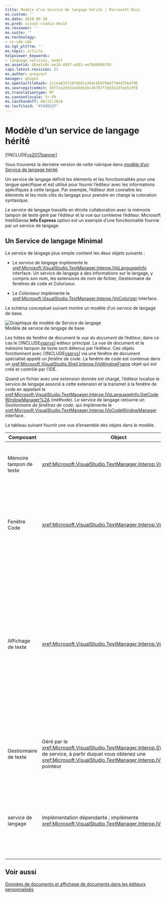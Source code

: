 ```yaml
---
title: Modèle d’un Service de langage hérité | Microsoft Docs
ms.custom: ''
ms.date: 2018-06-30
ms.prod: visual-studio-dev14
ms.reviewer: ''
ms.suite: ''
ms.technology:
- vs-ide-sdk
ms.tgt_pltfrm: ''
ms.topic: article
helpviewer_keywords:
- language services, model
ms.assetid: d8ae1c0c-ee3d-4937-a581-ee78d0499793
caps.latest.revision: 21
ms.author: gregvanl
manager: ghogen
ms.openlocfilehash: 1ccea832f1979601a764c0b979b0f7d4d72bd796
ms.sourcegitcommit: 55f7ce2d5d2e458e35c45787f1935b237ee5c9f8
ms.translationtype: MT
ms.contentlocale: fr-FR
ms.lasthandoff: 08/22/2018
ms.locfileid: "47495237"
---
```

# <a name="model-of-a-legacy-language-service"></a>Modèle d’un service de langage hérité
[!INCLUDE[vs2017banner](../../includes/vs2017banner.md)]

Vous trouverez la dernière version de cette rubrique dans [modèle d’un Service de langage hérité](https://docs.microsoft.com/visualstudio/extensibility/internals/model-of-a-legacy-language-service).  
  
Un service de langage définit les éléments et les fonctionnalités pour une langue spécifique et est utilisé pour fournir l’éditeur avec les informations spécifiques à cette langue. Par exemple, l’éditeur doit connaître les éléments et les mots clés du langage pour prendre en charge la coloration syntaxique.  
  
 Le service de langage travaille en étroite collaboration avec la mémoire tampon de texte géré par l’éditeur et la vue qui contienne l’éditeur. Microsoft IntelliSense **Info Express** option est un exemple d’une fonctionnalité fournie par un service de langage.  
  
## <a name="a-minimal-language-service"></a>Un Service de langage Minimal  
 Le service de langage plus simple contient les deux objets suivants :  
  
-   Le *service de langage* implémente le <xref:Microsoft.VisualStudio.TextManager.Interop.IVsLanguageInfo> interface. Un service de langage a des informations sur le langage, y compris son nom, les extensions de nom de fichier, Gestionnaire de fenêtres de code et Coloriseur.  
  
-   Le *Coloriseur* implémente le <xref:Microsoft.VisualStudio.TextManager.Interop.IVsColorizer> interface.  
  
 Le schéma conceptuel suivant montre un modèle d’un service de langage de base.  
  
 ![Graphique de modèle de Service de langage](../../extensibility/media/vslanguageservicemodel.gif "vsLanguageServiceModel")  
Modèle de service de langage de base  
  
 Les hôtes de fenêtre de document le *vue du document* de l’éditeur, dans ce cas le [!INCLUDE[vsprvs](../../includes/vsprvs-md.md)] éditeur principal. La vue de document et la mémoire tampon de texte sont détenus par l’éditeur. Ces objets fonctionnent avec [!INCLUDE[vsprvs](../../includes/vsprvs-md.md)] via une fenêtre de document spécialisé appelé un *fenêtre de code*. La fenêtre de code est contenue dans un <xref:Microsoft.VisualStudio.Shell.Interop.IVsWindowFrame> objet qui est créé et contrôlé par l’IDE.  
  
 Quand un fichier avec une extension donnée est chargé, l’éditeur localise le service de langage associé à cette extension et la transmet à la fenêtre de code en appelant le <xref:Microsoft.VisualStudio.TextManager.Interop.IVsLanguageInfo.GetCodeWindowManager%2A> (méthode). Le service de langage retourne un *Gestionnaire de fenêtres de code*, qui implémente le <xref:Microsoft.VisualStudio.TextManager.Interop.IVsCodeWindowManager> interface.  
  
 Le tableau suivant fournit une vue d’ensemble des objets dans le modèle.  
  
|Composant|Object|Fonction|  
|---------------|------------|--------------|  
|Mémoire tampon de texte|<xref:Microsoft.VisualStudio.TextManager.Interop.VsTextBuffer>|Un flux de texte Unicode en lecture/écriture. Il est possible pour le texte à utiliser d’autres encodages.|  
|Fenêtre Code|<xref:Microsoft.VisualStudio.TextManager.Interop.VsCodeWindow>|Une fenêtre de document qui contient une ou plusieurs vues de texte. Lorsque [!INCLUDE[vsprvs](../../includes/vsprvs-md.md)] est en mode d’interface multidocument (MDI), la fenêtre de code est un enfant MDI.|  
|Affichage de texte|<xref:Microsoft.VisualStudio.TextManager.Interop.VsTextView>|Une fenêtre qui permet à l’utilisateur accéder et afficher le texte à l’aide du clavier et la souris. Un affichage de texte apparaît à l’utilisateur en tant qu’éditeur. Vous pouvez utiliser les affichages de texte dans les fenêtres de l’éditeur ordinaires, la fenêtre Sortie et la fenêtre exécution. En outre, vous pouvez configurer une ou plusieurs vues de texte dans une fenêtre de code.|  
|Gestionnaire de texte|Géré par le <xref:Microsoft.VisualStudio.TextManager.Interop.SVsTextManager> de service, à partir duquel vous obtenez une <xref:Microsoft.VisualStudio.TextManager.Interop.IVsTextManager> pointeur|Un composant qui gère les informations courantes partagées par tous les composants décrits précédemment.|  
|service de langage|Implémentation dépendante ; implémente <xref:Microsoft.VisualStudio.TextManager.Interop.IVsLanguageInfo>|Objet qui fournit l’éditeur avec les informations spécifiques au langage telles que la coloration syntaxique, la saisie semi-automatique des instructions et la correspondance d’accolade.|  
  
## <a name="see-also"></a>Voir aussi  
 [Données de documents et affichage de documents dans les éditeurs personnalisés](../../extensibility/document-data-and-document-view-in-custom-editors.md)

